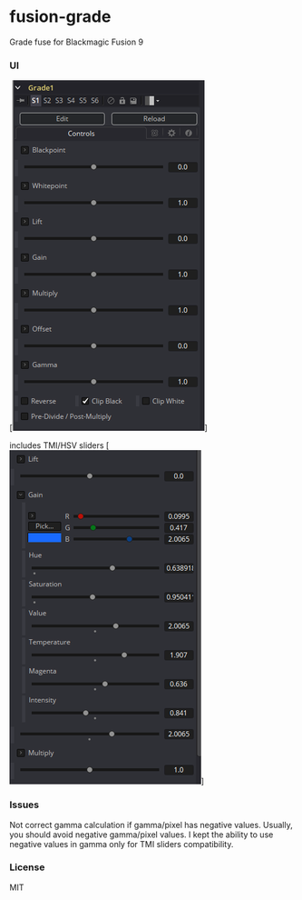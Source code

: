 # fusion-grade
Grade fuse for Blackmagic Fusion 9

### UI
[![scr1](Screenshots/1.png)]

includes TMI/HSV sliders
[![scr1](Screenshots/2.png)]

### Issues
Not correct gamma calculation if gamma/pixel has negative values.
Usually, you should avoid negative gamma/pixel values. 
I kept the ability to use negative values in gamma
only for TMI sliders compatibility.

### License
MIT
